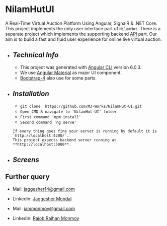 # NilamHutUI

A Real-Time Virtual Auction Platform Using Angular, SignalR & .NET Core. This project implements the only user interface part of  `NilamHut`. There is a separate project which implements the supporting backend [API](https://github.com/MJ-Works/NilamHutAPI.git) part.   Our aim is to build a fast and fluid user experience for online live virtual auction.  

* ## *Technical Info*
  * This project was generated with [Angular CLI](https://github.com/angular/angular-cli) version 6.0.3.
  * We use [Angular Material](https://material.angular.io/) as major UI component.
  * [Bootstrap-4](https://getbootstrap.com/docs/4.0/getting-started/introduction/) also use for some parts.
  
* ## *Installation* 
  * `git clone  https://github.com/MJ-Works/NilamHut-UI.git`
  * `Open CMD & navigate to 'NilamHut-UI' folder`
  * `First command 'npm install'`
  * `Second command 'ng serve'`
  
  ```
  If every thing goes fine your server is running by default it is `http://localhost:4200/`.
  This project expects backend server running at **http://localhost:5000**.
  ```
* ## *Screens*

## Further query
  * Mail: jaggesher14@gmail.com
  * LinkedIn: [Jaggesher Mondal](https://www.linkedin.com/in/jaggesher-mondal-348239102/)
  
  * Mail: iammonmoy@gmail.com 
  * LinkedIn: [Rajob Raihan Monmoy](https://www.linkedin.com/in/iammonmoy/)
